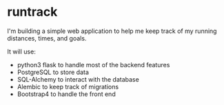 # runtrack

I'm building a simple web application to help me keep track of my running distances, times, and goals.

It will use:
- python3 flask to handle most of the backend features
- PostgreSQL to store data
- SQL-Alchemy to interact with the database
- Alembic to keep track of migrations
- Bootstrap4 to handle the front end
